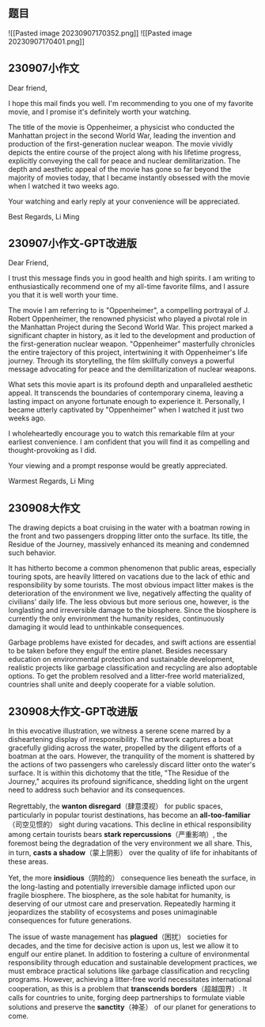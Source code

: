 
## 题目

![[Pasted image 20230907170352.png]]
![[Pasted image 20230907170401.png]]

## 230907小作文

Dear friend,

I hope this mail finds you well. I'm recommending to you one of my favorite movie, and I promise it's definitely worth your watching.

The title of the movie is Oppenheimer, a physicist who conducted the Manhattan project in the second World War, leading the invention and production of the first-generation nuclear weapon. The movie vividly depicts the entire course of the project along with his lifetime progress, explicitly conveying the call for peace and nuclear demilitarization. The depth and aesthetic appeal of the movie has gone so far beyond the majority of movies today, that I became instantly obsessed with the movie when I watched it two weeks ago.

Your watching and early reply at your convenience will be appreciated.

Best Regards,
Li Ming

## 230907小作文-GPT改进版

Dear Friend,

I trust this message finds you in good health and high spirits. I am writing to enthusiastically recommend one of my all-time favorite films, and I assure you that it is well worth your time.

The movie I am referring to is "Oppenheimer", a compelling portrayal of J. Robert Oppenheimer, the renowned physicist who played a pivotal role in the Manhattan Project during the Second World War. This project marked a significant chapter in history, as it led to the development and production of the first-generation nuclear weapon. "Oppenheimer" masterfully chronicles the entire trajectory of this project, intertwining it with Oppenheimer's life journey. Through its storytelling, the film skillfully conveys a powerful message advocating for peace and the demilitarization of nuclear weapons.

What sets this movie apart is its profound depth and unparalleled aesthetic appeal. It transcends the boundaries of contemporary cinema, leaving a lasting impact on anyone fortunate enough to experience it. Personally, I became utterly captivated by "Oppenheimer" when I watched it just two weeks ago.

I wholeheartedly encourage you to watch this remarkable film at your earliest convenience. I am confident that you will find it as compelling and thought-provoking as I did.

Your viewing and a prompt response would be greatly appreciated.

Warmest Regards, Li Ming

## 230908大作文

The drawing depicts a boat cruising in the water with a boatman rowing in the front and two passengers dropping litter onto the surface. Its title, the Residue of the Journey, massively enhanced its meaning and condemned such behavior.

It has hitherto become a common phenomenon that public areas, especially touring spots, are heavily littered on vacations due to the lack of ethic and responsibility by some tourists. The most obvious impact litter makes is the deterioration of the environment we live, negatively affecting the quality of civilians' daily life. The less obvious but more serious one, however, is the longlasting and irreversible damage to the biosphere. Since the biosphere is currently the only environment the humanity resides, continuously damaging it would lead to unthinkable consequences.

Garbage problems have existed for decades, and swift actions are essential to be taken before they engulf the entire planet. Besides necessary education on environmental protection and sustainable development, realistic projects like garbage classification and recycling are also adoptable options. To get the problem resolved and a litter-free world materialized, countries shall unite and deeply cooperate for a viable solution.

## 230908大作文-GPT改进版

In this evocative illustration, we witness a serene scene marred by a disheartening display of irresponsibility. The artwork captures a boat gracefully gliding across the water, propelled by the diligent efforts of a boatman at the oars. However, the tranquility of the moment is shattered by the actions of two passengers who carelessly discard litter onto the water's surface. It is within this dichotomy that the title, "The Residue of the Journey," acquires its profound significance, shedding light on the urgent need to address such behavior and its consequences.

Regrettably, the **wanton disregard**（肆意漠视） for public spaces, particularly in popular tourist destinations, has become an **all-too-familiar**（司空见惯的） sight during vacations. This decline in ethical responsibility among certain tourists bears **stark repercussions**（严重影响）, the foremost being the degradation of the very environment we all share. This, in turn, **casts a shadow**（蒙上阴影） over the quality of life for inhabitants of these areas.

Yet, the more **insidious**（阴险的） consequence lies beneath the surface, in the long-lasting and potentially irreversible damage inflicted upon our fragile biosphere. The biosphere, as the sole habitat for humanity, is deserving of our utmost care and preservation. Repeatedly harming it jeopardizes the stability of ecosystems and poses unimaginable consequences for future generations.

The issue of waste management has **plagued**（困扰） societies for decades, and the time for decisive action is upon us, lest we allow it to engulf our entire planet. In addition to fostering a culture of environmental responsibility through education and sustainable development practices, we must embrace practical solutions like garbage classification and recycling programs. However, achieving a litter-free world necessitates international cooperation, as this is a problem that **transcends borders**（超越国界）. It calls for countries to unite, forging deep partnerships to formulate viable solutions and preserve the **sanctity**（神圣） of our planet for generations to come.

